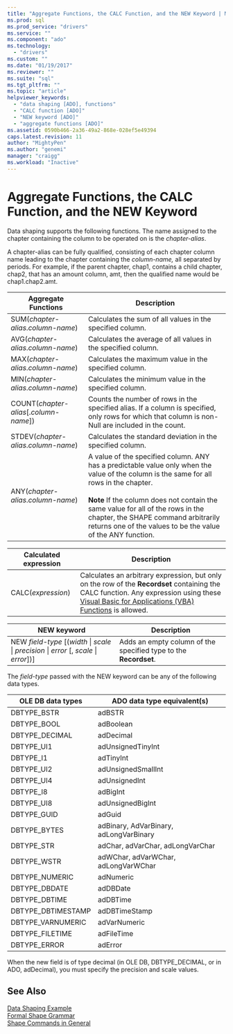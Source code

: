 ```yaml
---
title: "Aggregate Functions, the CALC Function, and the NEW Keyword | Microsoft Docs"
ms.prod: sql
ms.prod_service: "drivers"
ms.service: ""
ms.component: "ado"
ms.technology:
  - "drivers"
ms.custom: ""
ms.date: "01/19/2017"
ms.reviewer: ""
ms.suite: "sql"
ms.tgt_pltfrm: ""
ms.topic: "article"
helpviewer_keywords: 
  - "data shaping [ADO], functions"
  - "CALC function [ADO]"
  - "NEW keyword [ADO]"
  - "aggregate functions [ADO]"
ms.assetid: 0590b466-2a36-49a2-868e-028ef5e49394
caps.latest.revision: 11
author: "MightyPen"
ms.author: "genemi"
manager: "craigg"
ms.workload: "Inactive"
---
```

# Aggregate Functions, the CALC Function, and the NEW Keyword
Data shaping supports the following functions. The name assigned to the chapter containing the column to be operated on is the *chapter-alias*.  
  
 A chapter-alias can be fully qualified, consisting of each chapter column name leading to the chapter containing the *column-name,* all separated by periods. For example, if the parent chapter, chap1, contains a child chapter, chap2, that has an amount column, amt, then the qualified name would be chap1.chap2.amt.  
  
|Aggregate Functions|Description|  
|-------------------------|-----------------|  
|SUM(*chapter-alias*.*column-name*)|Calculates the sum of all values in the specified column.|  
|AVG(*chapter-alias*.*column-name*)|Calculates the average of all values in the specified column.|  
|MAX(*chapter-alias*.*column-name*)|Calculates the maximum value in the specified column.|  
|MIN(*chapter-alias*.*column-name*)|Calculates the minimum value in the specified column.|  
|COUNT(*chapter-alias*[.*column-name*])|Counts the number of rows in the specified alias. If a column is specified, only rows for which that column is non-Null are included in the count.|  
|STDEV(*chapter-alias*.*column-name*)|Calculates the standard deviation in the specified column.|  
|ANY(*chapter-alias*.*column-name*)|A value of the specified column. ANY has a predictable value only when the value of the column is the same for all rows in the chapter.<br /><br /> **Note** If the column does not contain the same value for all of the rows in the chapter, the SHAPE command arbitrarily returns one of the values to be the value of the ANY function.|  
  
|Calculated expression|Description|  
|---------------------------|-----------------|  
|CALC(*expression*)|Calculates an arbitrary expression, but only on the row of the **Recordset** containing the CALC function. Any expression using these [Visual Basic for Applications (VBA) Functions](../../../ado/guide/data/visual-basic-for-applications-functions.md) is allowed.|  
  
|NEW keyword|Description|  
|-----------------|-----------------|  
|NEW *field-type* [(*width* &#124; *scale* &#124; *precision* &#124; *error* [, *scale* &#124; *error*])]|Adds an empty column of the specified type to the **Recordset**.|  
  
 The *field-type* passed with the NEW keyword can be any of the following data types.  
  
|OLE DB data types|ADO data type equivalent(s)|  
|-----------------------|-----------------------------------|  
|DBTYPE_BSTR|adBSTR|  
|DBTYPE_BOOL|adBoolean|  
|DBTYPE_DECIMAL|adDecimal|  
|DBTYPE_UI1|adUnsignedTinyInt|  
|DBTYPE_I1|adTinyInt|  
|DBTYPE_UI2|adUnsignedSmallInt|  
|DBTYPE_UI4|adUnsignedInt|  
|DBTYPE_I8|adBigInt|  
|DBTYPE_UI8|adUnsignedBigInt|  
|DBTYPE_GUID|adGuid|  
|DBTYPE_BYTES|adBinary, AdVarBinary, adLongVarBinary|  
|DBTYPE_STR|adChar, adVarChar, adLongVarChar|  
|DBTYPE_WSTR|adWChar, adVarWChar, adLongVarWChar|  
|DBTYPE_NUMERIC|adNumeric|  
|DBTYPE_DBDATE|adDBDate|  
|DBTYPE_DBTIME|adDBTime|  
|DBTYPE_DBTIMESTAMP|adDBTimeStamp|  
|DBTYPE_VARNUMERIC|adVarNumeric|  
|DBTYPE_FILETIME|adFileTime|  
|DBTYPE_ERROR|adError|  
  
 When the new field is of type decimal (in OLE DB, DBTYPE_DECIMAL, or in ADO, adDecimal), you must specify the precision and scale values.  
  
## See Also  
 [Data Shaping Example](../../../ado/guide/data/data-shaping-example.md)   
 [Formal Shape Grammar](../../../ado/guide/data/formal-shape-grammar.md)   
 [Shape Commands in General](../../../ado/guide/data/shape-commands-in-general.md)
